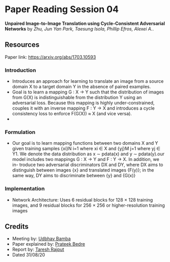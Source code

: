 # Paper Reading Session 04
**Unpaired Image-to-Image Translation using Cycle-Consistent Adversarial Networks** by *Zhu, Jun Yan Park, Taesung Isola, Phillip Efros, Alexei A.*.

## Resources
Paper link: https://arxiv.org/abs/1703.10593

### Introduction
- Introduces an approach for learning to translate an image from a source domain X to a target domain Y in the absence of paired examples.
-	Goal is to learn a mapping G : X → Y such that the distribution of images from G(X) is indistinguishable from the distribution Y using an adversarial loss. Because this mapping is highly under-constrained, couples it with an inverse mapping F : Y → X and introduces a cycle consistency loss to enforce F(G(X)) ≈ X (and vice versa).
-	

### Formulation






- Our goal is to learn mapping functions between two domains X and Y given training samples {xi}N i=1 where xi ∈ X and {yj}M j=1 where yj ∈ Y1. We denote the data
distribution as x ∼ pdata(x) and y ∼ pdata(y).our model includes two mappings G : X → Y and F : Y → X. In addition, we in- troduce two adversarial discriminators DX and DY, where DX aims to distinguish between images {x} and translated images {F(y)}; in the same way, DY aims to discriminate between {y} and {G(x)}



### Implementation
-	Network Architecture: Uses 6 residual blocks for 128 × 128 training images, and 9 residual blocks for 256 × 256 or higher-resolution training images





## Credits
- Meeting by: [Udbhav Bamba](https://github.com/ubamba98)
- Paper explained by: [Prateek Bedre](https://github.com/pratikb2805)
- Report by: [Taresh Rajput](https://github.com/taresh18)
- Dated 31/08/20
